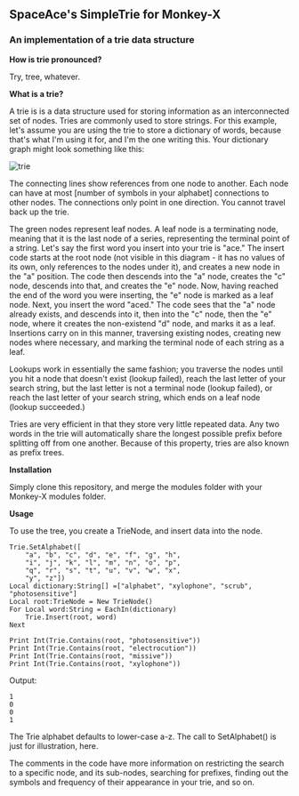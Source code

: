 ## SpaceAce's SimpleTrie for Monkey-X

### An implementation of a trie data structure

**How is trie pronounced?**

Try, tree, whatever.


**What is a trie?**

A trie is is a data structure used for storing information as an interconnected set of nodes. Tries are commonly used to store strings. For this example, let's assume you are using the trie to store a 
dictionary of words, because that's what I'm using it for, and I'm the one writing this. Your dictionary graph might look something like this:

![trie](http://i.imgur.com/5Ls5yQz.png)

The connecting lines show references from one node to another. Each node can have at most [number of symbols in your alphabet] connections to other nodes. The connections only point in one direction. 
You cannot travel back up the trie.

The green nodes represent leaf nodes. A leaf node is a terminating node, meaning that it is the last node of a series, representing the terminal point of a string. Let's say the first word you insert 
into your trie is "ace." The insert code starts at the root node (not visible in this diagram - it has no values of its own, only references to the nodes under it), and creates a new node in the "a" 
position. The code then descends into the "a" node, creates the "c" node, descends into that, and creates the "e" node. Now, having reached the end of the word you were inserting, the "e" node is marked 
as a leaf node. Next, you insert the word "aced." The code sees that the "a" node already exists, and descends into it, then into the "c" node, then the "e" node, where it creates the non-existend "d" 
node, and marks it as a leaf. Insertions carry on in this manner, traversing existing nodes, creating new nodes where necessary, and marking the terminal node of each string as a leaf.

Lookups work in essentially the same fashion; you traverse the nodes until you hit a node that doesn't exist (lookup failed), reach the last letter of your search string, but the last letter is not a 
terminal node (lookup failed), or reach the last letter of your search string, which ends on a leaf node (lookup succeeded.)

Tries are very efficient in that they store very little repeated data. Any two words in the trie will automatically share the longest possible prefix before splitting off from one another. Because of 
this property, tries are also known as prefix trees.


**Installation**

Simply clone this repository, and merge the modules folder with your Monkey-X modules folder.


**Usage**

To use the tree, you create a TrieNode, and insert data into the node.
```
Trie.SetAlphabet([
	"a", "b", "c", "d", "e", "f", "g", "h", 
	"i", "j", "k", "l", "m", "n", "o", "p", 
	"q", "r", "s", "t", "u", "v", "w", "x", 
	"y", "z"])
Local dictionary:String[] =["alphabet", "xylophone", "scrub", "photosensitive"]
Local root:TrieNode = New TrieNode()
For Local word:String = EachIn(dictionary)
	Trie.Insert(root, word)
Next
		
Print Int(Trie.Contains(root, "photosensitive"))
Print Int(Trie.Contains(root, "electrocution"))
Print Int(Trie.Contains(root, "missive"))
Print Int(Trie.Contains(root, "xylophone"))
```
Output:
```
1
0
0
1
```

The Trie alphabet defaults to lower-case a-z. The call to SetAlphabet() is just for illustration, here.

The comments in the code have more information on restricting the search to a specific node, and its 
sub-nodes, searching for prefixes, finding out the symbols and frequency of their appearance in your
trie, and so on.
